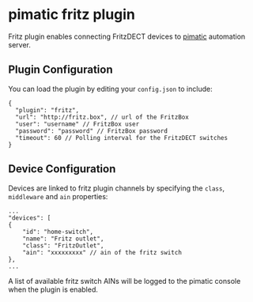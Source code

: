 pimatic fritz plugin
===========================

Fritz plugin enables connecting FritzDECT devices to [pimatic](http://pimatic.org) automation server.

Plugin Configuration
-------------
You can load the plugin by editing your `config.json` to include:

    {
      "plugin": "fritz",
      "url": "http://fritz.box", // url of the FritzBox
      "user": "username" // FritzBox user
      "password": "password" // FritzBox password
      "timeout": 60 // Polling interval for the FritzDECT switches
    }

Device Configuration
-------------
Devices are linked to fritz plugin channels by specifying the `class`, `middleware` and `ain` properties:

	...
	"devices": [
	{
		"id": "home-switch",
		"name": "Fritz outlet",
		"class": "FritzOutlet",
		"ain": "xxxxxxxxx" // ain of the fritz switch
	},
	...

A list of available fritz switch AINs will be logged to the pimatic console when the plugin is enabled.
